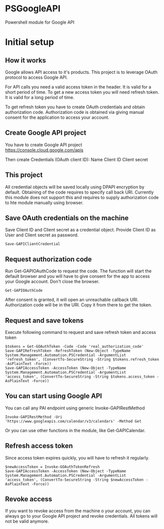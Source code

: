 # PSGoogleAPI
Powershell module for Google API

# Initial setup
## How it works
Google allows API access to it's products. This project is to leverage OAuth protocol to access Google API.

For API calls you need a valid access token in the header. It is valid for a short period of time.
To get a new access token you will need refresh token. It is valid for a long period of time.

To get refresh token you have to create OAuth credentials and obtain authorization code.
Authorization code is obtained via giving manual consent for the application to access your account.

## Create Google API project
You have to create Google API project
https://console.cloud.google.com/apis

Then create Credentials (OAuth client ID):
Name
Client ID
Client secret

## This project
All credential objects will be saved locally using DPAPI encryption by default.
Obtaining of the code requires to specify call back URI.
Currently this module does not support this and requires to supply authorization code to hte module manually using browser.

## Save OAuth credentials on the machine
Save Client ID and Client secret as a credential object. Provide Client ID as User and Client secret as password.
```
Save-GAPIClientCredential
```

## Request authorization code
Run Get-GAPIOAuthCode to request the code.
The function will start the default browser and you will have to give consent for the app to access your Google account.
Don't close the browser.
```
Get-GAPIOAuthCode
```
After consent is granted, it will open an unreachable callback URI. Authorization code will be in the URI. Copy it from there to get the token.

## Request and save tokens
Execute following command to request and save refresh token and access token

```
$tokens = Get-GOAuthToken -Code -Code 'real_authorization_code'
Save-GAPIRefreshToken -RefreshToken (New-Object -TypeName System.Management.Automation.PSCredential -ArgumentList 'refresh_token', (ConvertTo-SecureString -String $tokens.refresh_token -AsPlainText -Force))
Save-GAPIAccessToken -AccessToken (New-Object -TypeName System.Management.Automation.PSCredential -ArgumentList 'access_token', (ConvertTo-SecureString -String $tokens.access_token -AsPlainText -Force))
```
## You can start using Google API
You can call any PAI endpoint using generic Invoke-GAPIRestMethod
```
Invoke-GAPIRestMethod -Uri 'https://www.googleapis.com/calendar/v3/calendars' -Method Get
```
Or you can use other functions in the module, like Get-GAPICalendar.

## Refresh access token
Since access token expires quickly, you will have to refresh it regularly.
```
$newAccessToken = Invoke-GOAuthTokenRefresh
Save-GAPIAccessToken -AccessToken (New-Object -TypeName System.Management.Automation.PSCredential -ArgumentList 'access_token', (ConvertTo-SecureString -String $newAccessToken -AsPlainText -Force))
```
## Revoke access
If you want to revoke access from the machine o your account, you can always go to your Google API project and revoke credentials.
All tokens will not be valid anymore.